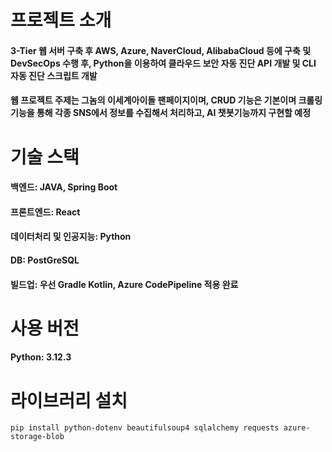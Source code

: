 # 프로젝트 소개
#### 3-Tier 웹 서버 구축 후 AWS, Azure, NaverCloud, AlibabaCloud 등에 구축 및 DevSecOps 수행 후, Python을 이용하여 클라우드 보안 자동 진단 API 개발 및 CLI 자동 진단 스크립트 개발
#### 웹 프로젝트 주제는 그놈의 이세계아이돌 팬페이지이며, CRUD 기능은 기본이며 크롤링 기능을 통해 각종 SNS에서 정보를 수집해서 처리하고, AI 챗봇기능까지 구현할 예정

# 기술 스택
#### 백엔드: JAVA, Spring Boot
#### 프론트엔드: React
#### 데이터처리 및 인공지능: Python
#### DB: PostGreSQL
#### 빌드업: 우선 Gradle Kotlin, Azure CodePipeline 적용 완료

# 사용 버전
#### Python: 3.12.3

# 라이브러리 설치

    pip install python-dotenv beautifulsoup4 sqlalchemy requests azure-storage-blob
